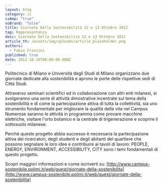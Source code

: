 ```yaml
---
layout: blog
category: it
isAmp: "true"
noBrand: "false"
title: Giornate Della Sostenibilità 12 e 13 Ottobre 2012
tag: Rappresentanza
desc: Giornate Della Sostenibilità 12 e 13 Ottobre 2012
article_th: /assets/img/uploads/article_placeholder.png
authors:
  - Fabio Frassini
published: true
date: 2012-10-18T00:00:00.000Z
---
```


Politecnico di Milano e Università degli Studi di Milano organizzano due giornate dedicate alla sostenibilità e aprono le porte delle rispettive sedi di Città Studi.

Attraverso seminari scientifici ed in collaborazione con altri enti milanesi, si svolgeranno una serie di attività dimostrative incentrate sul tema della sostenibilità e di come la partecipazione attiva di tutta la collettività, sia uno strumento fondamentale per migliorare la qualità della vita nel Campus Numerose saranno le attività in programma come provare macchine elettriche, visitare l'orto botanico e la centrale di trigenerazione e scoprire il sottosuolo milanese.

Perchè questo progetto abbia successo è necessaria la partecipazione attiva dei ricercatori, degli studenti e degli abitanti del quartiere che possono segnalare le loro idee e contribuire ai tavoli di lavoro: PEOPLE, ENERGY, ENVIRONMENT, ACCESSIBILITY, CITY sono i temi fondamentali di questo progetto.

Scopri maggiori informazioni e come iscriverti su: [http://www.campus-sostenibile.polimi.it/web/guest/giornate-della-sostenibilita](http://www.campus-sostenibile.polimi.it/web/guest/giornate-della-sostenibilita)
